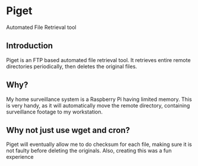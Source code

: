 # Piget 
Automated File Retrieval tool 

## Introduction 
Piget is an FTP based automated file retrieval tool. 
It retrieves entire remote directories periodically,
then deletes the original files.

## Why?
My home surveillance system is a Raspberry Pi having limited memory. 
This is very handy, as it will automatically move the remote directory, 
containing surveillance footage to my workstation.

## Why not just use wget and cron? 
Piget will eventually allow me to do checksum for each file, making sure it is not
faulty before deleting the originals. Also, creating this was a fun experience
